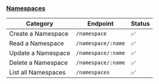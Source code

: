 ### [Namespaces](https://developer.hashicorp.com/consul/api-docs/namespaces)

| Category            | Endpoint           | Status 
| ------------------- | ------------------ | ------ 
| Create a Namespace  | `/namespace`       | ✅ 
| Read a Namespace    | `/namespace/:name` | ✅ 
| Update a Namespace  | `/namespace/:name` | ✅ 
| Delete a Namespace  | `/namespace/:name` | ✅ 
| List all Namespaces | `/namespaces`      | ✅ 
